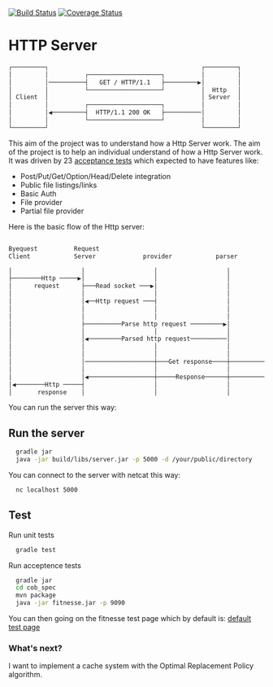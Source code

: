 [![Build Status](https://travis-ci.org/fabientownsend/http-server.svg?branch=master)](https://travis-ci.org/fabientownsend/http-server)
[![Coverage Status](https://coveralls.io/repos/github/fabientownsend/http-server/badge.svg?branch=master)](https://coveralls.io/github/fabientownsend/http-server?branch=master)

# HTTP Server

``` bash
┌─────────┐                                          ┌─────────┐
│         │          ┌────────────────────┐          │         │
│         │──────────┤   GET / HTTP/1.1   ├─────────▶│         │
│         │          └────────────────────┘          │  Http   │
│ Client  │                                          │ Server  │
│         │          ┌────────────────────┐          │         │
│         │◀─────────┤  HTTP/1.1 200 OK   ├──────────│         │
│         │          └────────────────────┘          │         │
└─────────┘                                          └─────────┘
```

This aim of the project was to understand how a Http Server work.
The aim of the project is to help an individual understand of how a Http Server
work. It was driven by 23 [acceptance tests](https://github.com/8thlight/cob_spec)
which expected to have features like:

- Post/Put/Get/Option/Head/Delete integration
- Public file listings/links
- Basic Auth
- File provider
- Partial file provider

Here is the basic flow of the Http server:
``` bash

Byequest          Request                                                    Web
Client            Server             provider            parser              Framework

│                   │                   │                   │                   │    
├────────Http ─────▶│                   │                   │                   │    
│      request      ├───Read socket ───▶│                   │                   │    
│                   │                   │                   │                   │    
│                   │◀──Http request ───┤                   │                   │    
│                   │                   │                   │                   │    
│                   │                   │                   │                   │    
│                   ├──────────Parse http request ─────────▶│                   │    
│                   │                   │                   │                   │    
│                   │◀─────────Parsed http request──────────│                   │    
│                   │                   │                   │                   │    
│                   │                   │                   │                   │    
│                   │───────────────────┼───Get response────┼──────────────────▶│    
│                   │                   │                   │                   │    
│                   │◀──────────────────┼─────Response──────┼───────────────────┤    
│◀────────Http ─────┤                   │                   │                   │    
│       response    │                   │                   │                   │    


```

You can run the server this way:

## Run the server
``` bash
  gradle jar
  java -jar build/libs/server.jar -p 5000 -d /your/public/directory
```

You can connect to the server with netcat this way:
``` bash
  nc localhost 5000
```

## Test

Run unit tests
``` bash
  gradle test
```

Run acceptence tests
``` bash
  gradle jar
  cd cob_spec
  mvn package
  java -jar fitnesse.jar -p 9090
```

You can then going on the fitnesse test page which by default is: [default test page](http://localhost:9090/HttpTestSuite?suite)

### What's next?

I want to implement a cache system with the Optimal Replacement Policy algorithm.
